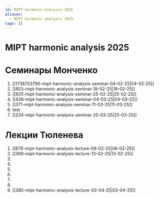 ```yaml
---
id: MIPT-harmonic-analysis-2025
aliases:
  - MIPT harmonic analysis 2025
tags: []
---
```


# MIPT harmonic analysis 2025

# Семинары Монченко

1. [[1738753790-mipt-harmonic-analysis-seminar-04-02-25|04-02-25]]
2. [[853-mipt-harmonic-analysis-seminar-18-02-25|18-02-25]]
3. [[925-mipt-harmonic-analysis-seminar-25-02-25|25-02-25]]
4. [[438-mipt-harmonic-analysis-seminar-04-03-25|04-03-25]]
5. [[371-mipt-harmonic-analysis-seminar-11-03-25|11-03-25]]
6. test
7. [[234-mipt-harmonic-analysis-seminar-25-03-25|25-03-25]]

# Лекции Тюленева

1. [[676-mipt-harmonic-analysis-lecture-06-02-25|06-02-25]]
2. [[369-mipt-harmonic-analysis-lecture-13-02-25|13-02-25]]
3.
4.
5.
6.
7.
8.
9. [[380-mipt-harmonic-analysis-lecture-03-04-25|03-04-25]]

